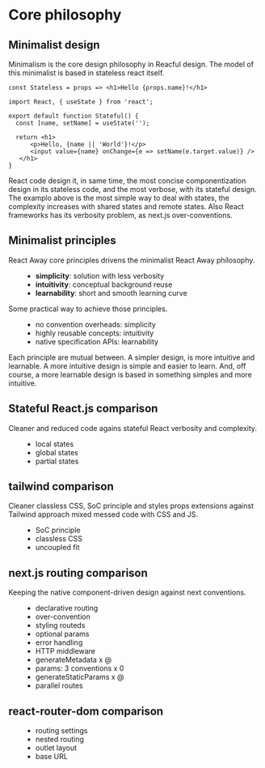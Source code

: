 <script src='../js/index.js'></script>
<style>
@import url(../css/index.css);
li { margin-left: 30px; }
</style> 

# Core philosophy

## Minimalist design

Minimalism is the core design philosophy in Reacful design. The model of this minimalist is based in stateless react itself.

```tsx
const Stateless = props => <h1>Hello {props.name}!</h1>
```

```tsx
import React, { useState } from 'react';

export default function Stateful() {
  const [name, setName] = useState('');
  
  return <h1>
      <p>Hello, {name || 'World'}!</p>
      <input value={name} onChange={e => setName(e.target.value)} />
   </h1>
}
```

React code design it, in same time, the most concise componentization design in its stateless code, and the most verbose, with its stateful design. The examplo above is the most simple way to deal with states, the complexity increases with shared states and remote states. Also React frameworks has its verbosity problem, as next.js over-conventions.

## Minimalist principles

React Away core principles drivens the minimalist React Away philosophy.

* **simplicity**: solution with less verbosity
* **intuitivity**: conceptual background reuse
* **learnability**: short and smooth learning curve

Some practical way to achieve those principles.

* no convention overheads: simplicity
* highly reusable concepts: intuitivity
* native specification APIs: learnability

Each principle are mutual between. A simpler design, is more intuitive and learnable. A more intuitive design is simple and easier to learn. And, off course, a more learnable design is based in something simples and more intuitive.

## Stateful React.js comparison

Cleaner and reduced code agains stateful React verbosity and complexity.

* local states
* global states
* partial states

## tailwind  comparison

Cleaner classless CSS, SoC principle and styles props extensions against Tailwind approach mixed messed code with CSS and JS.

- SoC principle
- classless CSS
- uncoupled fit

## next.js routing comparison

Keeping the native component-driven design against next conventions.

* declarative routing
* over-convention
* styling routeds
* optional params
* error handling
* HTTP middleware
* generateMetadata x @
* params: 3 conventions x 0
* generateStaticParams x @
* parallel routes

## react-router-dom comparison

* routing settings
* nested routing
* outlet layout
* base URL 